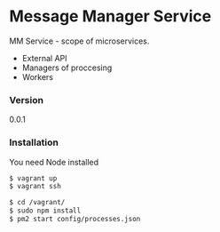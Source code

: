 # Message Manager Service

MM Service - scope of microservices.

  - External API
  - Managers of proccesing
  - Workers

### Version
0.0.1

### Installation

You need Node installed

```sh
$ vagrant up
$ vagrant ssh
```

```sh
$ cd /vagrant/
$ sudo npm install
$ pm2 start config/processes.json
```
